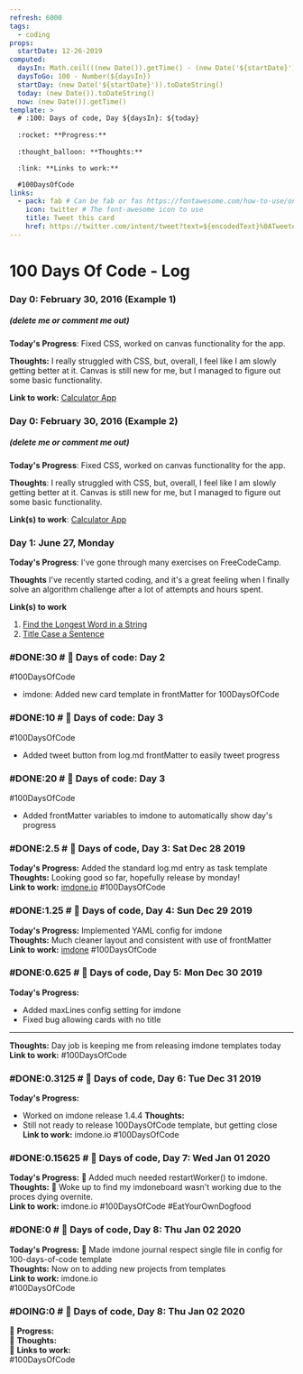 ```yaml
---
refresh: 6000
tags:
  - coding
props:
  startDate: 12-26-2019
computed:
  daysIn: Math.ceil(((new Date()).getTime() - (new Date('${startDate}')).getTime()) / (1000 * 3600 * 24))
  daysToGo: 100 - Number(${daysIn})
  startDay: (new Date('${startDate}')).toDateString()
  today: (new Date()).toDateString()
  now: (new Date()).getTime()
template: >
  # :100: Days of code, Day ${daysIn}: ${today}
  
  :rocket: **Progress:**  
  
  :thought_balloon: **Thoughts:**  

  :link: **Links to work:**  

  #100DaysOfCode
links:
  - pack: fab # Can be fab or fas https://fontawesome.com/how-to-use/on-the-web/referencing-icons/basic-use
    icon: twitter # The font-awesome icon to use 
    title: Tweet this card
    href: https://twitter.com/intent/tweet?text=${encodedText}%0ATweeted%20with%20@imdoneio
---
```


# 100 Days Of Code - Log
<!-- 
#NOTE:0 # :100: Days of code: Day ${daysIn}
**Now: ${now}**
**Days to go: ${daysToGo}**
**Started on: ${startDay}**
- [Edit My 100 Days of Code log](log.md:0:1)
- [#100DaysOfCode on Twitter](https://twitter.com/search?q=%23100DaysOfCode)
-->

### Day 0: February 30, 2016 (Example 1)
##### (delete me or comment me out)

**Today's Progress**: Fixed CSS, worked on canvas functionality for the app.

**Thoughts:** I really struggled with CSS, but, overall, I feel like I am slowly getting better at it. Canvas is still new for me, but I managed to figure out some basic functionality.

**Link to work:** [Calculator App](http://www.example.com)

### Day 0: February 30, 2016 (Example 2)
##### (delete me or comment me out)

**Today's Progress**: Fixed CSS, worked on canvas functionality for the app.

**Thoughts**: I really struggled with CSS, but, overall, I feel like I am slowly getting better at it. Canvas is still new for me, but I managed to figure out some basic functionality.

**Link(s) to work**: [Calculator App](http://www.example.com)


### Day 1: June 27, Monday

**Today's Progress**: I've gone through many exercises on FreeCodeCamp.

**Thoughts** I've recently started coding, and it's a great feeling when I finally solve an algorithm challenge after a lot of attempts and hours spent.

**Link(s) to work**
1. [Find the Longest Word in a String](https://www.freecodecamp.com/challenges/find-the-longest-word-in-a-string)
2. [Title Case a Sentence](https://www.freecodecamp.com/challenges/title-case-a-sentence)

### #DONE:30 # :100: Days of code: Day 2
#100DaysOfCode
- imdone: Added new card template in frontMatter for 100DaysOfCode

### #DONE:10 # :100: Days of code: Day 3
#100DaysOfCode
- Added tweet button from log.md frontMatter to easily tweet progress

### #DONE:20 # :100: Days of code: Day 3
#100DaysOfCode
- Added frontMatter variables to imdone to automatically show day's progress

### #DONE:2.5 # :100: Days of code, Day 3: Sat Dec 28 2019
**Today's Progress:** Added the standard log.md entry as task template  
**Thoughts:** Looking good so far, hopefully release by monday!  
**Link to work:** [imdone.io](http://imdone.io)
#100DaysOfCode

### #DONE:1.25 # :100: Days of code, Day 4: Sun Dec 29 2019
**Today's Progress:** Implemented YAML config for imdone  
**Thoughts:** Much cleaner layout and consistent with use of frontMatter  
**Link to work:** [imdone](https://imdone.io)
#100DaysOfCode

### #DONE:0.625 # :100: Days of code, Day 5: Mon Dec 30 2019
**Today's Progress:**
- Added maxLines config setting for imdone
- Fixed bug allowing cards with no title
----
**Thoughts:**
Day job is keeping me from releasing imdone templates today
**Link to work:**
#100DaysOfCode

### #DONE:0.3125 # :100: Days of code, Day 6: Tue Dec 31 2019
**Today's Progress:**
- Worked on imdone release 1.4.4
**Thoughts:**
- Still not ready to release 100DaysOfCode template, but getting close
**Link to work:** imdone.io
#100DaysOfCode

### #DONE:0.15625 # :100: Days of code, Day 7: Wed Jan 01 2020
**Today's Progress:**
:hankey: Added much needed restartWorker() to imdone.  
**Thoughts:**
:hankey: Woke up to find my imdoneboard wasn't working due to the proces dying overnite.  
**Link to work:**
imdone.io
#100DaysOfCode #EatYourOwnDogfood

### #DONE:0 # :100: Days of code, Day 8: Thu Jan 02 2020
**Today's Progress:**
:rocket: Made imdone journal respect single file in config for 100-days-of-code template  
**Thoughts:** Now on to adding new projects from templates  
**Link to work:** imdone.io  
#100DaysOfCode

### #DOING:0 # :100: Days of code, Day 8: Thu Jan 02 2020
:rocket: **Progress:**  
:thought_balloon: **Thoughts:**  
:link: **Links to work:**  
#100DaysOfCode


